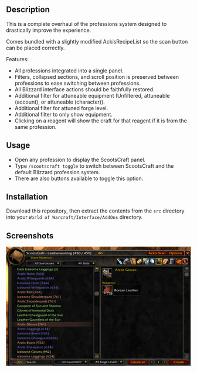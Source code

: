 ## Description ##

This is a complete overhaul of the professions system designed to drastically improve the experience.

Comes bundled with a slightly modified AckisRecipeList so the scan button can be placed correctly.

Features:
* All professions integrated into a single panel.
* Filters, collapsed sections, and scroll position is preserved between professions to ease switching between professions.
* All Blizzard interface actions should be faithfully restored.
* Additional filter for attuneable equipment (Unfiltered, attuneable (account), or attuneable (character)).
* Additional filter for attuned forge level.
* Additional filter to only show equipment.
* Clicking on a reagent will show the craft for that reagent if it is from the same profession.

## Usage ##

* Open any profession to display the ScootsCraft panel.
* Type `/scootscraft toggle` to switch between ScootsCraft and the default Blizzard profession system.
* There are also buttons available to toggle this option.

## Installation ##

Download this repository, then extract the contents from the `src` directory into your `World of Warcraft/Interface/AddOns` directory.

## Screenshots ##

![Screenshot of the interface](./img/ui.png)